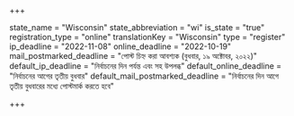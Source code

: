 +++

state_name = "Wisconsin"
state_abbreviation = "wi"
is_state = "true"
registration_type = "online"
translationKey = "Wisconsin"
type = "register"
ip_deadline = "2022-11-08"
online_deadline = "2022-10-19"
mail_postmarked_deadline = "পোস্ট চিহ্ন করা আবশ্যক (বুধবার, ১৯ অক্টোবর, ২০২২)"
default_ip_deadline = "নির্বাচনের দিন পর্যন্ত এবং সহ উপলব্ধ"
default_online_deadline = "নির্বাচনের আগের তৃতীয় বুধবার"
default_mail_postmarked_deadline = "নির্বাচনের দিন আগে তৃতীয় বুধবারের মধ্যে পোস্টমার্ক করতে হবে"

+++